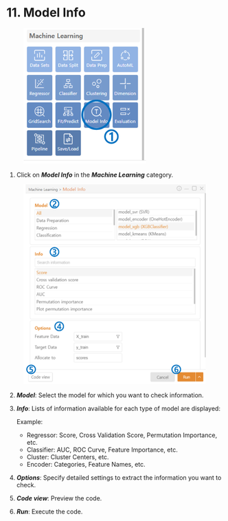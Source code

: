 # 11. Model Info



<figure><img src="../.gitbook/assets/image (174).png" alt="" width="285"><figcaption></figcaption></figure>

1. Click on _**Model Info**_ in the _**Machine Learning**_ category.



<figure><img src="../.gitbook/assets/image (175).png" alt="" width="563"><figcaption></figcaption></figure>

2. _**Model**_: Select the model for which you want to check information.
3.  _**Info**_: Lists of information available for each type of model are displayed:

    Example:

    * Regressor: Score, Cross Validation Score, Permutation Importance, etc.
    * Classifier: AUC, ROC Curve, Feature Importance, etc.
    * Cluster: Cluster Centers, etc.
    * Encoder: Categories, Feature Names, etc.
4. _**Options**_: Specify detailed settings to extract the information you want to check.
5. _**Code view**_: Preview the code.
6. _**Run**_: Execute the code.

